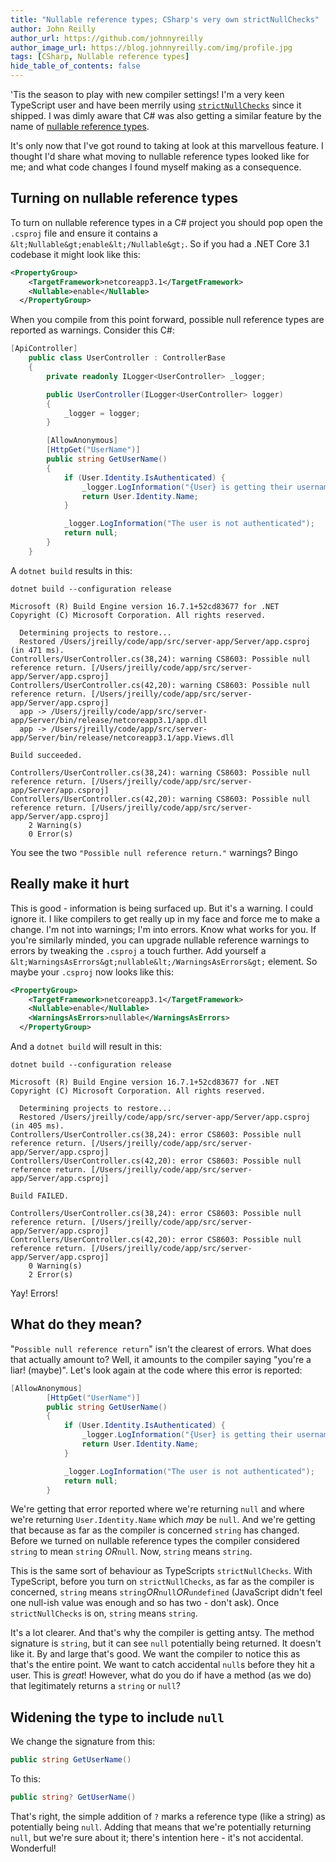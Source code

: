 ```yaml
---
title: "Nullable reference types; CSharp's very own strictNullChecks"
author: John Reilly
author_url: https://github.com/johnnyreilly
author_image_url: https://blog.johnnyreilly.com/img/profile.jpg
tags: [CSharp, Nullable reference types]
hide_table_of_contents: false
---
```

'Tis the season to play with new compiler settings! I'm a very keen TypeScript user and have been merrily using [`strictNullChecks`](https://www.typescriptlang.org/docs/handbook/release-notes/typescript-2-0.html#--strictnullchecks) since it shipped. I was dimly aware that C# was also getting a similar feature by the name of [nullable reference types](https://docs.microsoft.com/en-us/dotnet/csharp/tutorials/nullable-reference-types).

It's only now that I've got round to taking at look at this marvellous feature. I thought I'd share what moving to nullable reference types looked like for me; and what code changes I found myself making as a consequence.

## Turning on nullable reference types

To turn on nullable reference types in a C# project you should pop open the `.csproj` file and ensure it contains a `&lt;Nullable&gt;enable&lt;/Nullable&gt;`. So if you had a .NET Core 3.1 codebase it might look like this:

```xml
<PropertyGroup>
    <TargetFramework>netcoreapp3.1</TargetFramework>
    <Nullable>enable</Nullable>
  </PropertyGroup>
```

When you compile from this point forward, possible null reference types are reported as warnings. Consider this C#:

```cs
[ApiController]
    public class UserController : ControllerBase
    {
        private readonly ILogger<UserController> _logger;

        public UserController(ILogger<UserController> logger)
        {
            _logger = logger;
        }

        [AllowAnonymous]
        [HttpGet("UserName")]
        public string GetUserName()
        {
            if (User.Identity.IsAuthenticated) {
                _logger.LogInformation("{User} is getting their username", User.Identity.Name);
                return User.Identity.Name;
            }

            _logger.LogInformation("The user is not authenticated");
            return null;
        }
    }
```

A `dotnet build` results in this:

```shell
dotnet build --configuration release

Microsoft (R) Build Engine version 16.7.1+52cd83677 for .NET
Copyright (C) Microsoft Corporation. All rights reserved.

  Determining projects to restore...
  Restored /Users/jreilly/code/app/src/server-app/Server/app.csproj (in 471 ms).
Controllers/UserController.cs(38,24): warning CS8603: Possible null reference return. [/Users/jreilly/code/app/src/server-app/Server/app.csproj]
Controllers/UserController.cs(42,20): warning CS8603: Possible null reference return. [/Users/jreilly/code/app/src/server-app/Server/app.csproj]
  app -> /Users/jreilly/code/app/src/server-app/Server/bin/release/netcoreapp3.1/app.dll
  app -> /Users/jreilly/code/app/src/server-app/Server/bin/release/netcoreapp3.1/app.Views.dll

Build succeeded.

Controllers/UserController.cs(38,24): warning CS8603: Possible null reference return. [/Users/jreilly/code/app/src/server-app/Server/app.csproj]
Controllers/UserController.cs(42,20): warning CS8603: Possible null reference return. [/Users/jreilly/code/app/src/server-app/Server/app.csproj]
    2 Warning(s)
    0 Error(s)
```

You see the two `"Possible null reference return."` warnings? Bingo

## Really make it hurt

This is good - information is being surfaced up. But it's a warning. I could ignore it. I like compilers to get really up in my face and force me to make a change. I'm not into warnings; I'm into errors. Know what works for you. If you're similarly minded, you can upgrade nullable reference warnings to errors by tweaking the `.csproj` a touch further. Add yourself a `&lt;WarningsAsErrors&gt;nullable&lt;/WarningsAsErrors&gt;` element. So maybe your `.csproj` now looks like this:

```xml
<PropertyGroup>
    <TargetFramework>netcoreapp3.1</TargetFramework>
    <Nullable>enable</Nullable>
    <WarningsAsErrors>nullable</WarningsAsErrors>
  </PropertyGroup>
```

And a `dotnet build` will result in this:

```shell
dotnet build --configuration release

Microsoft (R) Build Engine version 16.7.1+52cd83677 for .NET
Copyright (C) Microsoft Corporation. All rights reserved.

  Determining projects to restore...
  Restored /Users/jreilly/code/app/src/server-app/Server/app.csproj (in 405 ms).
Controllers/UserController.cs(38,24): error CS8603: Possible null reference return. [/Users/jreilly/code/app/src/server-app/Server/app.csproj]
Controllers/UserController.cs(42,20): error CS8603: Possible null reference return. [/Users/jreilly/code/app/src/server-app/Server/app.csproj]

Build FAILED.

Controllers/UserController.cs(38,24): error CS8603: Possible null reference return. [/Users/jreilly/code/app/src/server-app/Server/app.csproj]
Controllers/UserController.cs(42,20): error CS8603: Possible null reference return. [/Users/jreilly/code/app/src/server-app/Server/app.csproj]
    0 Warning(s)
    2 Error(s)
```

Yay! Errors!

## What do they mean?

"`Possible null reference return`" isn't the clearest of errors. What does that actually amount to? Well, it amounts to the compiler saying "you're a liar! (maybe)". Let's look again at the code where this error is reported:

```cs
[AllowAnonymous]
        [HttpGet("UserName")]
        public string GetUserName()
        {
            if (User.Identity.IsAuthenticated) {
                _logger.LogInformation("{User} is getting their username", User.Identity.Name);
                return User.Identity.Name;
            }

            _logger.LogInformation("The user is not authenticated");
            return null;
        }
```

We're getting that error reported where we're returning `null` and where we're returning `User.Identity.Name` which *may* be `null`. And we're getting that because as far as the compiler is concerned `string` has changed. Before we turned on nullable reference types the compiler considered `string` to mean `string` *OR*`null`. Now, `string` means `string`.

This is the same sort of behaviour as TypeScripts `strictNullChecks`. With TypeScript, before you turn on `strictNullChecks`, as far as the compiler is concerned, `string` means `string`*OR*`null`*OR*`undefined` (JavaScript didn't feel one null-ish value was enough and so has two - don't ask). Once `strictNullChecks` is on, `string` means `string`.

It's a lot clearer. And that's why the compiler is getting antsy. The method signature is `string`, but it can see `null` potentially being returned. It doesn't like it. By and large that's good. We want the compiler to notice this as that's the entire point. We want to catch accidental `null`s before they hit a user. This is *great*! However, what do you do if have a method (as we do) that legitimately returns a `string` or `null`?

## Widening the type to include `null`

We change the signature from this:

```cs
public string GetUserName()
```

To this:

```cs
public string? GetUserName()
```

That's right, the simple addition of `?` marks a reference type (like a string) as potentially being `null`. Adding that means that we're potentially returning `null`, but we're sure about it; there's intention here - it's not accidental. Wonderful!


